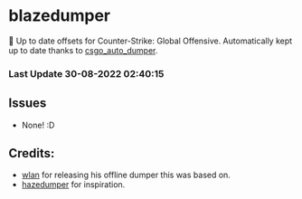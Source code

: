 # blazedumper

🚀 Up to date offsets for Counter-Strike: Global Offensive. Automatically kept up to date thanks to [csgo_auto_dumper](https://github.com/Akandesh/csgo_auto_dumper).


### Last Update 30-08-2022 02:40:15
## Issues
 - None! :D

## Credits:

- [wlan](https://www.unknowncheats.me/forum/members/417214.html) for releasing his offline dumper this was based on.
- [hazedumper](https://github.com/frk1/hazedumper) for inspiration.